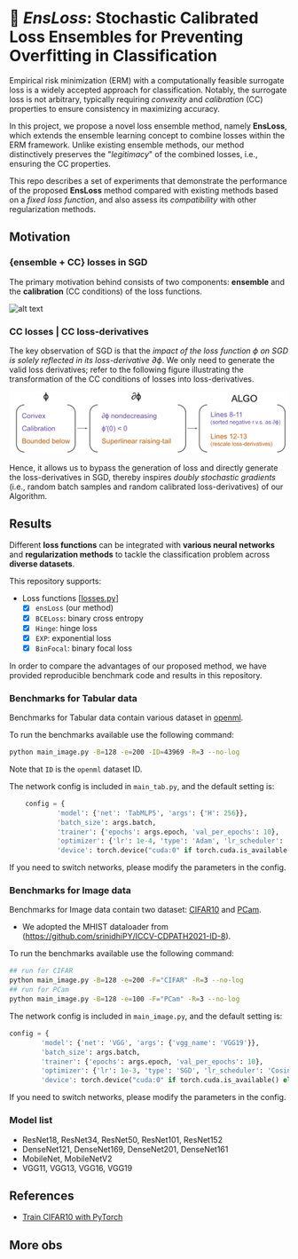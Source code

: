 # 🔂 *EnsLoss*: Stochastic Calibrated Loss Ensembles for Preventing Overfitting in Classification

Empirical risk minimization (ERM) with a computationally feasible surrogate loss is a widely accepted approach for classification. Notably, the surrogate loss is not arbitrary, typically requiring *convexity* and *calibration* (CC) properties to ensure consistency in maximizing accuracy. 

In this project, we propose a novel loss ensemble method, namely **EnsLoss**, which extends the ensemble learning concept to combine losses within the ERM framework. Unlike existing ensemble methods, our method distinctively preserves the "*legitimacy*" of the combined losses, i.e., ensuring the CC properties.

This repo describes a set of experiments that demonstrate the performance of the proposed **EnsLoss** method compared with existing methods based on a *fixed loss function*, and also assess its *compatibility* with other regularization methods.

## Motivation

### {ensemble + CC} losses in SGD
The primary motivation behind consists of two components: **ensemble** and the **calibration** (CC conditions) of the loss functions.

![alt text](./image.png)

### CC losses | CC loss-derivatives

The key observation of SGD is that the *impact of the loss function $\phi$ on SGD is solely reflected in its loss-derivative $\partial \phi$*. We only need to generate the valid loss derivatives; refer to the following figure illustrating the transformation of the CC conditions of losses into loss-derivatives.

![CC](./fig/ensLoss_CC.png)

Hence, it allows us to bypass the generation of loss and directly generate the loss-derivatives in SGD, thereby inspires *doubly stochastic gradients* (i.e., random batch samples and random calibrated loss-derivatives) of our Algorithm.

## Results

Different **loss functions** can be integrated with **various neural networks** and **regularization methods** to tackle the classification problem across **diverse datasets**.

This repository supports:

- Loss functions [[losses.py](./losses.py)]
  - [x] `ensLoss` (our method)
  - [x] `BCELoss`: binary cross entropy
  - [x] `Hinge`: hinge loss
  - [x] `EXP`: exponential loss
  - [x] `BinFocal`: binary focal loss

In order to compare the advantages of our proposed method, we have provided reproducible benchmark code and results in this repository.


### Benchmarks for Tabular data

Benchmarks for Tabular data contain various dataset in [openml](https://www.openml.org/).

To run the benchmarks available use the following command:

```bash
python main_image.py -B=128 -e=200 -ID=43969 -R=3 --no-log
```
Note that `ID` is the `openml` dataset ID. 

The network config is included in `main_tab.py`, and the default setting is:

```python
    config = {
            'model': {'net': 'TabMLP5', 'args': {'H': 256}},
            'batch_size': args.batch,
            'trainer': {'epochs': args.epoch, 'val_per_epochs': 10}, 
            'optimizer': {'lr': 1e-4, 'type': 'Adam', 'lr_scheduler': 'ConstantLR', 'args': {'factor': 1./3, 'total_iters': 1}},
            'device': torch.device("cuda:0" if torch.cuda.is_available() else "cpu")}
```
If you need to switch networks, please modify the parameters in the config.


### Benchmarks for Image data

Benchmarks for Image data contain two dataset: [CIFAR10](https://www.cs.toronto.edu/~kriz/cifar.html) and [PCam](https://github.com/basveeling/pcam).

- We adopted the MHIST dataloader from (https://github.com/srinidhiPY/ICCV-CDPATH2021-ID-8). 

To run the benchmarks available use the following command:

```bash
## run for CIFAR
python main_image.py -B=128 -e=200 -F="CIFAR" -R=3 --no-log
## run for PCam
python main_image.py -B=128 -e=100 -F="PCam" -R=3 --no-log
```

The network config is included in `main_image.py`, and the default setting is:

```python
config = {
        'model': {'net': 'VGG', 'args': {'vgg_name': 'VGG19'}},
        'batch_size': args.batch,
        'trainer': {'epochs': args.epoch, 'val_per_epochs': 10}, 
        'optimizer': {'lr': 1e-3, 'type': 'SGD', 'lr_scheduler': 'CosineAnnealingLR', 'args': {'T_max': 200}},
        'device': torch.device("cuda:0" if torch.cuda.is_available() else "cpu")}
```
If you need to switch networks, please modify the parameters in the config.

### Model list

- ResNet18, ResNet34, ResNet50, ResNet101, ResNet152
- DenseNet121, DenseNet169, DenseNet201, DenseNet161
- MobileNet, MobileNetV2
- VGG11, VGG13, VGG16, VGG19

## References

- [Train CIFAR10 with PyTorch](https://github.com/kuangliu/pytorch-cifar)

## More obs


